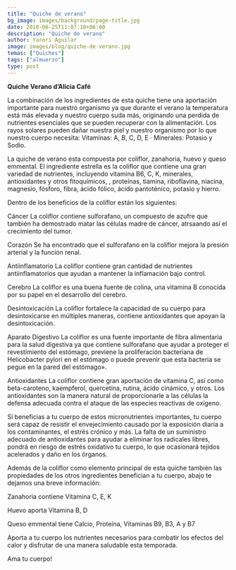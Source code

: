 ```yaml
---
title: "Quiche de verano"
bg_image: images/background/page-title.jpg
date: 2018-06-25T11:07:10+06:00
description: "Quiche de verano"
author: Yareri Aguilar
image: images/blog/quiche-de-verano.jpg
temas: ["Quiches"]
tags: ["almuerzo"]
type: post
---
```

**Quiche Verano d’Alicia Café**

La combinación de los ingredientes de esta quiche tiene una aportación importante para nuestro organismo ya que durante el verano la temperatura está más elevada y nuestro cuerpo suda más, originando una perdida de nutrientes esenciales que se pueden recuperar con la alimentación. Los rayos solares pueden dañar nuestra piel y nuestro organismo por lo que nuestro cuerpo necesita: Vitaminas: A, B, C, D, E · Minerales: Potasio y Sodio.

La quiche de verano esta compuesta por coliflor, zanahoria, huevo y queso emmental.  El ingrediente estrella es la coliflor que contiene una gran variedad de nutrientes, incluyendo vitamina B6, C, K, minerales, antioxidantes y otros fitoquímicos, , proteínas, tiamina, riboflavina, niacina, magnesio, fósforo, fibra, ácido fólico, ácido pantoténico, potasio y hierro.

Dentro de los beneficios de la coliflor están los siguientes:

Cáncer
La coliflor contiene sulforafano, un compuesto de azufre que también ha demostrado matar las células madre de cáncer, atrsaando así el crecimiento del tumor.

Corazón
Se ha encontrado que el sulforafano en la coliflor mejora la presión arterial y la función renal.

Antiinflamatorio
La coliflor contiene gran cantidad de nutrientes antiinflamatorios que ayudan a mantener la inflamación bajo control.

Cerebro
La coliflor es una buena fuente de colina, una vitamina B conocida por su papel en el desarrollo del cerebro.

Desintoxicación
La coliflor fortalece la capacidad de su cuerpo para desintoxicarse en múltiples maneras, contiene antioxidantes que apoyan la desintoxicación.

Aparato Digestivo
La coliflor es una fuente importante de fibra alimentaria para la salud digestiva ya que contiene sulforafano que ayudar a proteger el revestimiento del estómago, previene la proliferación bacteriana de Helicobacter pylori en el estómago o puede prevenir que esta bacteria se pegue en la pared del estómago».

Antioxidantes
La coliflor contiene gran aportación de vitamina C,  así como beta-caroteno, kaempferol, quercetina, rutina, ácido cinámico, y otros. Los antioxidantes son la manera natural de proporcionarle a las células la defensa adecuada contra el ataque de las especies reactivas de oxígeno.

Si beneficias a tu cuerpo de estos micronutrientes importantes, tu cuerpo será capaz de resistir el envejecimiento causado por la exposición diaria a los contaminantes, el estrés crónico y más. La falta de un suministro adecuado de antioxidantes para ayudar a eliminar los radicales libres, pondrá en riesgo de estrés oxidativo tu cuerpo, lo que ocasionará tejidos acelerados y daño en los órganos.

Además de la coliflor como elemento principal de esta quiche también las propiedades de los otros ingredientes benefician a tu cuerpo, abajo te dejamos una breve información:

Zanahoria contiene Vitamina C, E, K

Huevo aporta Vitamina B, D

Queso emmental tiene Calcio, Proteína,  Vitaminas B9, B3, A y B7

Aporta a tu cuerpo los nutrientes necesarios para combatir los efectos del calor y disfrutar de una manera saludable esta temporada.

Ama tu cuerpo!
